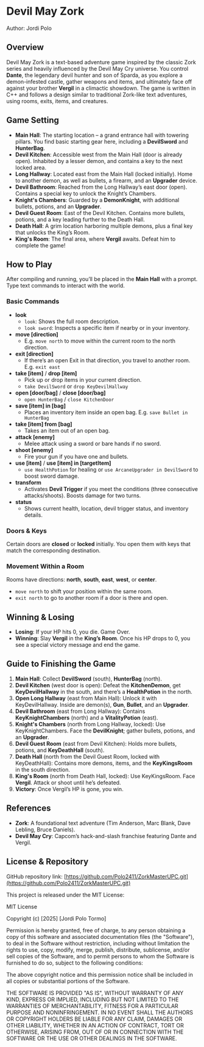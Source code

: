 # Devil May Zork
Author: Jordi Polo

## Overview
Devil May Zork is a text-based adventure game inspired by the classic Zork series and heavily influenced by the Devil May Cry universe. You control **Dante**, the legendary devil hunter and son of Sparda, as you explore a demon-infested castle, gather weapons and items, and ultimately face off against your brother **Vergil** in a climactic showdown. The game is written in C++ and follows a design similar to traditional Zork-like text adventures, using rooms, exits, items, and creatures.

## Game Setting
- **Main Hall**: The starting location – a grand entrance hall with towering pillars. You find basic starting gear here, including a **DevilSword** and **HunterBag**.
- **Devil Kitchen**: Accessible west from the Main Hall (door is already open). Inhabited by a lesser demon, and contains a key to the next locked area.
- **Long Hallway**: Located east from the Main Hall (locked initially). Home to another demon, as well as bullets, a firearm, and an **Upgrader** device.
- **Devil Bathroom**: Reached from the Long Hallway’s east door (open). Contains a special key to unlock the Knight’s Chambers.
- **Knight's Chambers**: Guarded by a **DemonKnight**, with additional bullets, potions, and an **Upgrader**.
- **Devil Guest Room**: East of the Devil Kitchen. Contains more bullets, potions, and a key leading further to the Death Hall.
- **Death Hall**: A grim location harboring multiple demons, plus a final key that unlocks the King’s Room.
- **King's Room**: The final area, where **Vergil** awaits. Defeat him to complete the game!

## How to Play
After compiling and running, you’ll be placed in the **Main Hall** with a prompt. Type text commands to interact with the world.

### Basic Commands
- **look**  
  - `look`: Shows the full room description.  
  - `look sword`: Inspects a specific item if nearby or in your inventory.
- **move [direction]**  
  - E.g. `move north` to move within the current room to the north direction.
- **exit [direction]**  
  - If there’s an open Exit in that direction, you travel to another room. E.g. `exit east`
- **take [item]** / **drop [item]**  
  - Pick up or drop items in your current direction.  
  - `take DevilSword` or `drop KeyDevilHallway`
- **open [door/bag]** / **close [door/bag]**  
  - `open HunterBag` / `close KitchenDoor`
- **save [item] in [bag]**  
  - Places an inventory item inside an open bag. E.g. `save Bullet in HunterBag`
- **take [item] from [bag]**  
  - Takes an item out of an open bag.
- **attack [enemy]**  
  - Melee attack using a sword or bare hands if no sword.
- **shoot [enemy]**  
  - Fire your gun if you have one and bullets.
- **use [item]** / **use [item] in [targetItem]**  
  - `use HealthPotion` for healing or `use ArcaneUpgrader in DevilSword` to boost sword damage.
- **transform**  
  - Activates **Devil Trigger** if you meet the conditions (three consecutive attacks/shoots). Boosts damage for two turns.
- **status**  
  - Shows current health, location, devil trigger status, and inventory details.

### Doors & Keys
Certain doors are **closed** or **locked** initially. You open them with keys that match the corresponding destination.

### Movement Within a Room
Rooms have directions: **north**, **south**, **east**, **west**, or **center**.  
- `move north` to shift your position within the same room.  
- `exit north` to go to another room if a door is there and open.

## Winning & Losing
- **Losing**: If your HP hits 0, you die. Game Over.  
- **Winning**: Slay **Vergil** in the **King’s Room**. Once his HP drops to 0, you see a special victory message and end the game.

## Guide to Finishing the Game
1. **Main Hall**: Collect **DevilSword** (south), **HunterBag** (north).
2. **Devil Kitchen** (west door is open): Defeat the **KitchenDemon**, get **KeyDevilHallway** in the south, and there’s a **HealthPotion** in the north.
3. **Open Long Hallway** (east from Main Hall): Unlock it with KeyDevilHallway. Inside are demon(s), **Gun**, **Bullet**, and an **Upgrader**.
4. **Devil Bathroom** (east from Long Hallway): Contains **KeyKnightChambers** (north) and a **VitalityPotion** (east).
5. **Knight's Chambers** (north from Long Hallway, locked): Use KeyKnightChambers. Face the **DevilKnight**; gather bullets, potions, and an **Upgrader**.
6. **Devil Guest Room** (east from Devil Kitchen): Holds more bullets, potions, and **KeyDeathHall** (south).
7. **Death Hall** (north from the Devil Guest Room, locked with KeyDeathHall): Contains more demons, items, and the **KeyKingsRoom** in the south direction.
8. **King's Room** (north from Death Hall, locked): Use KeyKingsRoom. Face **Vergil**. Attack or shoot until he’s defeated.
9. **Victory**: Once Vergil’s HP is gone, you win.

## References
- **Zork**: A foundational text adventure (Tim Anderson, Marc Blank, Dave Lebling, Bruce Daniels).
- **Devil May Cry**: Capcom’s hack-and-slash franchise featuring Dante and Vergil.

## License & Repository
GitHub repository link: [https://github.com/Polo2411/ZorkMasterUPC.git](https://github.com/Polo2411/ZorkMasterUPC.git)

This project is released under the MIT License:

MIT License

Copyright (c) [2025] [Jordi Polo Tormo]

Permission is hereby granted, free of charge, to any person obtaining a copy
of this software and associated documentation files (the "Software"), to deal
in the Software without restriction, including without limitation the rights
to use, copy, modify, merge, publish, distribute, sublicense, and/or sell
copies of the Software, and to permit persons to whom the Software is
furnished to do so, subject to the following conditions:

The above copyright notice and this permission notice shall be included in all
copies or substantial portions of the Software.

THE SOFTWARE IS PROVIDED "AS IS", WITHOUT WARRANTY OF ANY KIND, EXPRESS OR
IMPLIED, INCLUDING BUT NOT LIMITED TO THE WARRANTIES OF MERCHANTABILITY,
FITNESS FOR A PARTICULAR PURPOSE AND NONINFRINGEMENT. IN NO EVENT SHALL THE
AUTHORS OR COPYRIGHT HOLDERS BE LIABLE FOR ANY CLAIM, DAMAGES OR OTHER
LIABILITY, WHETHER IN AN ACTION OF CONTRACT, TORT OR OTHERWISE, ARISING FROM,
OUT OF OR IN CONNECTION WITH THE SOFTWARE OR THE USE OR OTHER DEALINGS IN THE
SOFTWARE.




